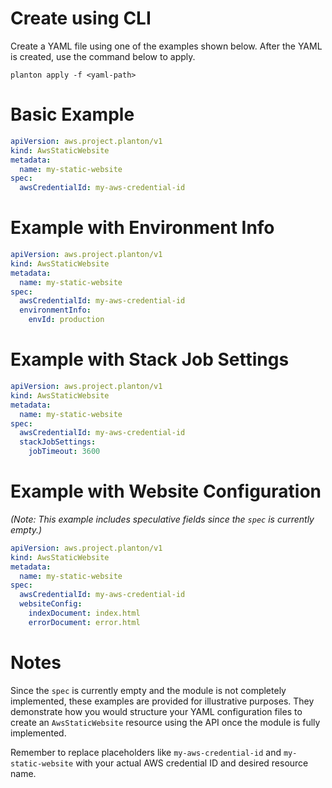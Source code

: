 # Create using CLI

Create a YAML file using one of the examples shown below. After the YAML is created, use the command below to apply.

```shell
planton apply -f <yaml-path>
```

# Basic Example

```yaml
apiVersion: aws.project.planton/v1
kind: AwsStaticWebsite
metadata:
  name: my-static-website
spec:
  awsCredentialId: my-aws-credential-id
```

# Example with Environment Info

```yaml
apiVersion: aws.project.planton/v1
kind: AwsStaticWebsite
metadata:
  name: my-static-website
spec:
  awsCredentialId: my-aws-credential-id
  environmentInfo:
    envId: production
```

# Example with Stack Job Settings

```yaml
apiVersion: aws.project.planton/v1
kind: AwsStaticWebsite
metadata:
  name: my-static-website
spec:
  awsCredentialId: my-aws-credential-id
  stackJobSettings:
    jobTimeout: 3600
```

# Example with Website Configuration

*(Note: This example includes speculative fields since the `spec` is currently empty.)*

```yaml
apiVersion: aws.project.planton/v1
kind: AwsStaticWebsite
metadata:
  name: my-static-website
spec:
  awsCredentialId: my-aws-credential-id
  websiteConfig:
    indexDocument: index.html
    errorDocument: error.html
```

# Notes

Since the `spec` is currently empty and the module is not completely implemented, these examples are provided for illustrative purposes. They demonstrate how you would structure your YAML configuration files to create an `AwsStaticWebsite` resource using the API once the module is fully implemented.

Remember to replace placeholders like `my-aws-credential-id` and `my-static-website` with your actual AWS credential ID and desired resource name.
